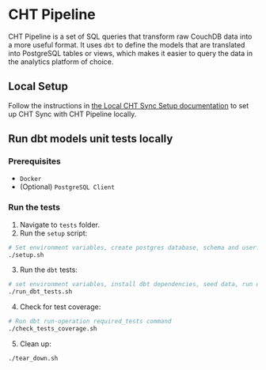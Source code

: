 # CHT Pipeline

CHT Pipeline is a set of SQL queries that transform raw CouchDB data into a more useful format. It uses `dbt` to define the models that are translated into PostgreSQL tables or views, which makes it easier to query the data in the analytics platform of choice.

## Local Setup
Follow the instructions in [the Local CHT Sync Setup documentation](https://docs.communityhealthtoolkit.org/apps/guides/data/analytics/setup/) to set up CHT Sync with CHT Pipeline locally.

## Run dbt models unit tests locally

### Prerequisites
- `Docker`
- (Optional) `PostgreSQL Client`

### Run the tests

1. Navigate to `tests` folder.
2. Run the `setup` script:

```sh
# Set environment variables, create postgres database, schema and user:
./setup.sh
```

3. Run the `dbt` tests:

```sh
# set environment variables, install dbt dependencies, seed data, run dbt, run test
./run_dbt_tests.sh
```

4. Check for test coverage:

```sh
# Run dbt run-operation required_tests command
./check_tests_coverage.sh
```

5. Clean up:
```sh
./tear_down.sh
```
